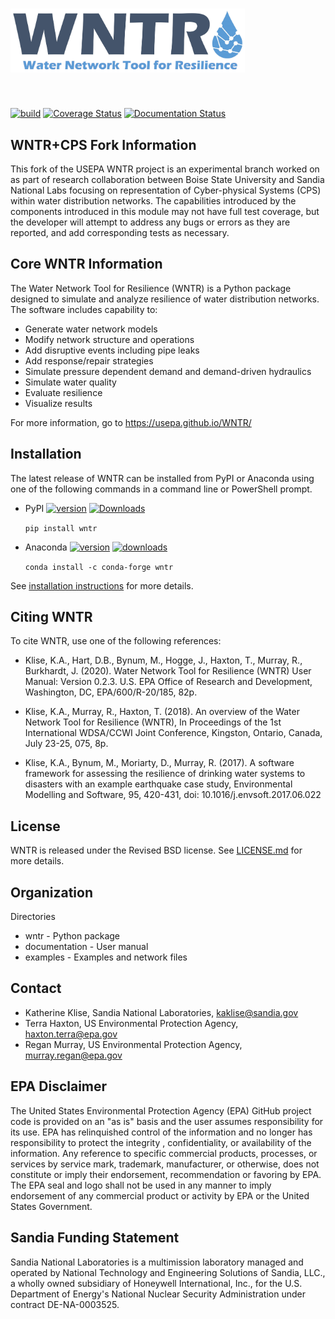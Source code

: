 <h1>
<img src="https://raw.githubusercontent.com/usepa/wntr/main/documentation/_static/logo.jpg" width="375">
</h1><br>

[![build](https://github.com/USEPA/WNTR/workflows/build/badge.svg)](https://github.com/USEPA/WNTR/actions/workflows/build_tests.yml)
[![Coverage Status](https://coveralls.io/repos/github/USEPA/WNTR/badge.svg?branch=main)](https://coveralls.io/github/USEPA/WNTR?branch=main)
[![Documentation Status](https://github.com/USEPA/WNTR/actions/workflows/build_deploy_pages.yml/badge.svg)](https://github.com/usepa/wntr/actions/workflows/build_deploy_pages.yml)


WNTR+CPS Fork Information
--------------
This fork of the USEPA WNTR project is an experimental branch worked on as part of research collaboration 
between Boise State University and Sandia National Labs focusing on representation of 
Cyber-physical Systems (CPS) within water distribution networks. The capabilities introduced by the components
introduced in this module may not have full test coverage, but the developer will attempt to address any bugs or 
errors as they are reported, and add corresponding tests as necessary.


Core WNTR Information
--------------
The Water Network Tool for Resilience (WNTR) is a Python package designed to simulate and 
analyze resilience of water distribution networks. The software includes capability to:

* Generate water network models
* Modify network structure and operations
* Add disruptive events including pipe leaks
* Add response/repair strategies
* Simulate pressure dependent demand and demand-driven hydraulics
* Simulate water quality 
* Evaluate resilience 
* Visualize results

For more information, go to https://usepa.github.io/WNTR/ 

Installation
--------------


The latest release of WNTR can be installed from PyPI or Anaconda using one of the following commands in a command line or PowerShell prompt.

* PyPI [![version](https://img.shields.io/pypi/v/wntr.svg?maxAge=3600)](https://pypi.org/project/wntr/) [![Downloads](https://static.pepy.tech/badge/wntr)](https://pepy.tech/project/wntr)

  ``pip install wntr``
  
* Anaconda [![version](https://anaconda.org/conda-forge/wntr/badges/version.svg)](https://anaconda.org/conda-forge/wntr) [![downloads](https://anaconda.org/conda-forge/wntr/badges/downloads.svg)](https://anaconda.org/conda-forge/wntr)

  ``conda install -c conda-forge wntr``
  
See [installation instructions](https://usepa.github.io/WNTR/installation.html) for more details.

Citing WNTR
-----------------

To cite WNTR, use one of the following references:

* Klise, K.A., Hart, D.B., Bynum, M., Hogge, J., Haxton, T., Murray, R., Burkhardt, J. (2020). Water Network Tool for Resilience (WNTR) User Manual: Version 0.2.3. U.S. EPA Office of Research and Development, Washington, DC, EPA/600/R-20/185, 82p.

* Klise, K.A., Murray, R., Haxton, T. (2018). An overview of the Water Network Tool for Resilience (WNTR), In Proceedings of the 1st International WDSA/CCWI Joint Conference, Kingston, Ontario, Canada, July 23-25, 075, 8p.

* Klise, K.A., Bynum, M., Moriarty, D., Murray, R. (2017). A software framework for assessing the resilience of drinking water systems to disasters with an example earthquake case study, Environmental Modelling and Software, 95, 420-431, doi: 10.1016/j.envsoft.2017.06.022



License
------------

WNTR is released under the Revised BSD license. See 
[LICENSE.md](https://github.com/USEPA/WNTR/blob/main/LICENSE.md) for more details.

Organization
------------

Directories
  * wntr - Python package
  * documentation - User manual
  * examples - Examples and network files
  
Contact
--------

   * Katherine Klise, Sandia National Laboratories, kaklise@sandia.gov
   * Terra Haxton, US Environmental Protection Agency, haxton.terra@epa.gov
   * Regan Murray, US Environmental Protection Agency, murray.regan@epa.gov

EPA Disclaimer
-----------------

The United States Environmental Protection Agency (EPA) GitHub project code is provided on an "as is" 
basis and the user assumes responsibility for its use. EPA has relinquished control of the information and 
no longer has responsibility to protect the integrity , confidentiality, or availability of the information. Any 
reference to specific commercial products, processes, or services by service mark, trademark, manufacturer, 
or otherwise, does not constitute or imply their endorsement, recommendation or favoring by EPA. The EPA 
seal and logo shall not be used in any manner to imply endorsement of any commercial product or activity 
by EPA or the United States Government.

Sandia Funding Statement
--------------------------------

Sandia National Laboratories is a multimission laboratory managed and operated by National Technology and 
Engineering Solutions of Sandia, LLC., a wholly owned subsidiary of Honeywell International, Inc., for the 
U.S. Department of Energy's National Nuclear Security Administration under contract DE-NA-0003525.
